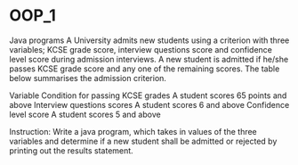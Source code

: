 # OOP_1
Java programs
A University admits new students using a criterion with three variables; KCSE grade score, 
interview questions score and confidence level score during admission interviews. A new student 
is admitted if he/she passes KCSE grade score and any one of the remaining scores.
The table below summarises the admission criterion.

Variable Condition for passing
KCSE grades A student scores 65 points and above 
Interview questions scores A student scores 6 and above 
Confidence level score A student scores 5 and above 

Instruction: Write a java program, which takes in values of the three variables and determine if a 
new student shall be admitted or rejected by printing out the results statement.
